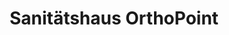 ---
title: "Sanitätshaus OrthoPoint"
url: /erlangen/sanitaetshaus-orthopoint/
shop: Sanitätshaus
---